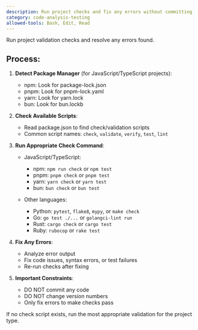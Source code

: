 ```yaml
---
description: Run project checks and fix any errors without committing
category: code-analysis-testing
allowed-tools: Bash, Edit, Read
---
```


Run project validation checks and resolve any errors found.

## Process:

1. **Detect Package Manager** (for JavaScript/TypeScript projects):
   - npm: Look for package-lock.json
   - pnpm: Look for pnpm-lock.yaml
   - yarn: Look for yarn.lock
   - bun: Look for bun.lockb

2. **Check Available Scripts**:
   - Read package.json to find check/validation scripts
   - Common script names: `check`, `validate`, `verify`, `test`, `lint`

3. **Run Appropriate Check Command**:
   - JavaScript/TypeScript:
     - npm: `npm run check` or `npm test`
     - pnpm: `pnpm check` or `pnpm test`
     - yarn: `yarn check` or `yarn test`
     - bun: `bun check` or `bun test`
   
   - Other languages:
     - Python: `pytest`, `flake8`, `mypy`, or `make check`
     - Go: `go test ./...` or `golangci-lint run`
     - Rust: `cargo check` or `cargo test`
     - Ruby: `rubocop` or `rake test`

4. **Fix Any Errors**:
   - Analyze error output
   - Fix code issues, syntax errors, or test failures
   - Re-run checks after fixing

5. **Important Constraints**:
   - DO NOT commit any code
   - DO NOT change version numbers
   - Only fix errors to make checks pass

If no check script exists, run the most appropriate validation for the project type.